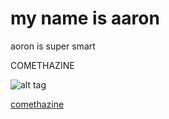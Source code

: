 # my name is aaron 

aoron is super smart 

COMETHAZINE

![alt tag](https://i.ytimg.com/vi/M7yxHm1bxr8/maxresdefault.jpg)

[comethazine](https://encrypted-tbn0.gstatic.com/images?q=tbn:ANd9GcRnMl5GilovF9YyS97C2wFaa3ptUf8J_07d-A:https://audibletreats.com/wp-content/uploads/2016/03/comethazine-matt-norten-8.jpg&usqp=CAU)
